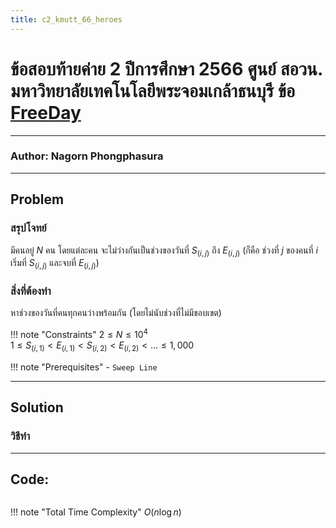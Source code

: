 ```yaml
---
title: c2_kmutt_66_heroes
---
```

# ข้อสอบท้ายค่าย 2 ปีการศึกษา 2566 ศูนย์ สอวน. มหาวิทยาลัยเทคโนโลยีพระจอมเกล้าธนบุรี ข้อ [FreeDay](https://grader.gchan.moe/problemset/c2_st66_freeday/)
---
### Author: Nagorn Phongphasura
---

## Problem 

### สรุปโจทย์
มีคนอยู่ $N$ คน โดยแต่ละคน จะไม่ว่างกันเป็นช่วงของวันที่ $S_{(i, j)}$ ถึง $E_{(i, j)}$ (ก็คือ ช่วงที่ $j$ ของคนที่ $i$ เริ่มที่ $S_{(i, j)}$ และจบที่ $E_{(i, j)}$)

### สิ่งที่ต้องทำ
หาช่วงของวันที่คนทุกคนว่างพร้อมกัน (โดยไม่นับช่วงที่ไม่มีขอบเขต)

!!! note "Constraints"
    $2 \leq N \leq 10^4$<br>
    $1 \leq S_{(i,1)} < E_{(i, 1)} < S_{(i, 2)} < E_{(i, 2)} < ... \leq 1,000$

!!! note "Prerequisites"
    - `Sweep Line`

---

## Solution

### วิธีทำ


---

## Code: 

```cpp title="c2_kmutt_66_freeday.cpp"


```
!!! note "Total Time Complexity"
	$O(n \log n)$
